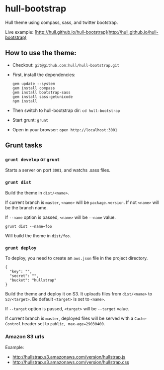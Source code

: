 # hull-bootstrap

Hull theme using compass, sass, and twitter bootstrap.

Live example: [http://hull.github.io/hull-bootstrap](http://hull.github.io/hull-bootstrap)

## How to use the theme:

* Checkout: ``git@github.com:hull/hull-bootstrap.git``

* First, install the dependencies:

  ```
  gem update --system
  gem install compass
  gem install bootstrap-sass
  gem install sass-getunicode
  npm install
  ```

* Then switch to hull-bootstrap dir: ``cd hull-bootstrap``
* Start grunt: ``grunt``
* Open in your browser: ``open http://localhost:3001``

## Grunt tasks

### `grunt develop` or `grunt`

Starts a server on port `3001`, and watchs .sass files.

### `grunt dist`

Build the theme in `dist/<name>`.

If current branch is `master`, `<name>` will be `package.version`. If not `<name>` will be the branch name.

If `--name` option is passed, `<name>` will be `--name` value.

```
grunt dist --name=foo
```

Will build the theme in `dist/foo`.

### `grunt deploy`

To deploy, you need to create an `aws.json` file in the project directory.

```
{
  "key": "",
  "secret": "",
  "bucket": "hullstrap"
}
```

Build the theme and deploy it on S3. It uploads files from `dist/<name>` to `S3/<target>`. Be default `<target>` is set to `<name>`.

If `--target` option is passed, `<target>` will be `--target` value.

If current branch is `master`, deployed files will be served with a `Cache-Control` header set to `public, max-age=29030400`.

### Amazon S3 urls

Example: 
* http://hullstrap.s3.amazonaws.com/version/hullstrap.js
* http://hullstrap.s3.amazonaws.com/version/hullstrap.css